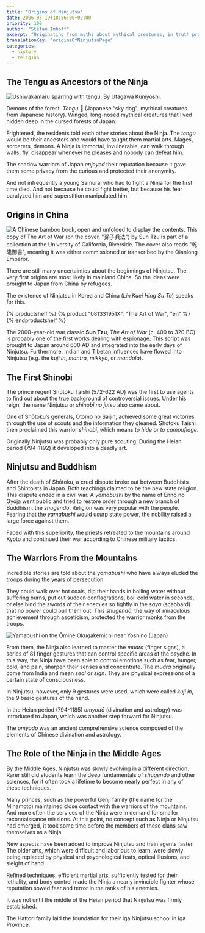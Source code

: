 ```yaml
---
title: "Origins of Ninjutsu"
date: 2006-03-19T18:56:00+02:00
priority: 100
author: "Stefan Imhoff"
excerpt: "Originating from myths about mythical creatures, in truth probably originated in China, Ninjutsu developed from a supernatural, religious origin to a handicraft and espionage art in the Middle Ages."
translationKey: "originsOfNinjutsuPage"
categories:
  - history
  - religion
---
```


## The Tengu as Ancestors of the Ninja

![Ushiwakamaru sparring with tengu. By Utagawa Kuniyoshi.](/assets/images/book/kuniyoshi-ushiwaka-tengu.jpg)

Demons of the forest. _Tengu_ 👺 (Japanese <q>sky dog</q>, mythical creatures from Japanese history). Winged, long-nosed mythical creatures that lived hidden deep in the cursed forests of Japan.

Frightened, the residents told each other stories about the Ninja. The _tengu_ would be their ancestors and would have taught them martial arts. Mages, sorcerers, demons. A Ninja is immortal, invulnerable, can walk through walls, fly, disappear whenever he pleases and nobody can defeat him.

The shadow warriors of Japan _enjoyed_ their reputation because it gave them some privacy from the curious and protected their anonymity.

And not infrequently a young Samurai who had to fight a Ninja for the first time died. And not because he could fight better, but because his fear paralyzed him and superstition manipulated him.

## Origins in China

![A Chinese bamboo book, open and unfolded to display the contents. This copy of The Art of War (on the cover, "孫子兵法") by Sun Tzu is part of a collection at the University of California, Riverside. The cover also reads "乾隆御書", meaning it was either commissioned or transcribed by the Qianlong Emperor.](/assets/images/book/bamboo-book-sun-tzu.jpg)

There are still many uncertainties about the beginnings of Ninjutsu. The very first origins are most likely in mainland China. So the ideas were brought to Japan from China by refugees.

The existence of Ninjutsu in Korea and China (_Lin Kuei Hing Su To_) speaks for this.

{% productshelf %}
{% product "081331951X", "The Art of War", "en" %}
{% endproductshelf %}

The 2000-year-old war classic **Sun Tzu**, <cite>The Art of War</cite> (c. 400 to 320 BC) is probably one of the first works dealing with espionage. This script was brought to Japan around 600 AD and integrated into the early days of Ninjutsu. Furthermore, Indian and Tibetan influences have flowed into Ninjutsu (e.g. the _kuji in_, _mantra_, _mikkyō_, or _mandala_).

## The First Shinobi

The prince regent Shōtoku Taishi (572-622 AD) was the first to use agents to find out about the true background of controversial issues. Under his reign, the name Ninjutsu or _shinobi no jutsu_ also came about.

One of Shōtoku’s generals, Otomo no Saijin, achieved some great victories through the use of scouts and the information they gleaned. Shōtoku Taishi then proclaimed this warrior _shinobi_, which means _to hide_ or _to camouflage_.

Originally Ninjutsu was probably only pure scouting. During the Heian period (794-1192) it developed into a deadly art.

## Ninjutsu and Buddhism

After the death of Shōtoku, a cruel dispute broke out between Buddhists and Shintoists in Japan. Both teachings claimed to be the new state religion. This dispute ended in a civil war. A _yamabushi_ by the name of Enno no Gyōja went public and tried to restore order through a new branch of Buddhism, the _shugendō_. Religion was very popular with the people. Fearing that the _yamabushi_ would usurp state power, the nobility raised a large force against them.

Faced with this superiority, the priests retreated to the mountains around Kyōto and continued their war according to Chinese military tactics.

## The Warriors From the Mountains

Incredible stories are told about the _yamabushi_ who have always eluded the troops during the years of persecution.

They could walk over hot coals, dip their hands in boiling water without suffering burns, put out sudden conflagrations, boil cold water in seconds, or else bind the swords of their enemies so tightly in the _saya_ (scabbard) that no power could pull them out. This _shugendō_, the way of miraculous achievement through asceticism, protected the warrior monks from the troops.

![Yamabushi on the Ōmine Okugakemichi near Yoshino (Japan)](/assets/images/book/yamabushi-omini-okugakemichi-yoshino.jpg)

From them, the Ninja also learned to master the _mudra_ (finger signs), a series of 81 finger gestures that can control specific areas of the psyche. In this way, the Ninja have been able to control emotions such as fear, hunger, cold, and pain, sharpen their senses and concentrate. The _mudra_ originally come from India and mean _seal_ or _sign_. They are physical expressions of a certain state of consciousness.

In Ninjutsu, however, only 9 gestures were used, which were called _kuji in_, the 9 basic gestures of the hand.

In the Heian period (794-1185) _omyodō_ (divination and astrology) was introduced to Japan, which was another step forward for Ninjutsu.

The _omyodō_ was an ancient comprehensive science composed of the elements of Chinese divination and astrology.

## The Role of the Ninja in the Middle Ages

By the Middle Ages, Ninjutsu was slowly evolving in a different direction. Rarer still did students learn the deep fundamentals of _shugendō_ and other sciences, for it often took a lifetime to become nearly perfect in any of these techniques.

Many princes, such as the powerful Genji family (the name for the Minamoto) maintained close contact with the warriors of the mountains. And more often the services of the Ninja were in demand for smaller reconnaissance missions. At this point, no concept such as Ninja or Ninjutsu had emerged, it took some time before the members of these clans saw themselves as a Ninja.

New aspects have been added to improve Ninjutsu and train agents faster. The older arts, which were difficult and laborious to learn, were slowly being replaced by physical and psychological feats, optical illusions, and sleight of hand.

Refined techniques, efficient martial arts, sufficiently tested for their lethality, and body control made the Ninja a nearly invincible fighter whose reputation sowed fear and terror in the ranks of his enemies.

It was not until the middle of the Heian period that Ninjutsu was firmly established.

The Hattori family laid the foundation for their Iga Ninjutsu school in Iga Province.
